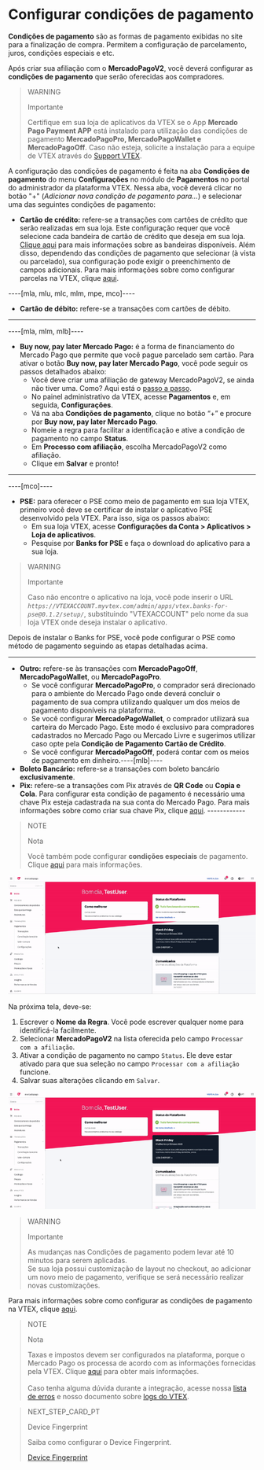# Configurar condições de pagamento

**Condições de pagamento** são as formas de pagamento exibidas no site para a finalização de compra. Permitem a configuração de parcelamento, juros, condições especiais e etc.

Após criar sua afiliação com o **MercadoPagoV2**, você deverá configurar as **condições de pagamento** que serão oferecidas aos compradores.

> WARNING
>
> Importante
>
> Certifique em sua loja de aplicativos da VTEX se o App **Mercado Pago Payment APP** está instalado para utilização das condições de pagamento **MercadoPagoPro, MercadoPagoWallet e MercadoPagoOff**. Caso não esteja, solicite a instalação para a equipe de VTEX através do [Support VTEX](https://help.vtex.com/pt/support).

A configuração das condições de pagamento é feita na aba **Condições de pagamento** do menu **Configurações** no módulo de **Pagamentos** no portal do administrador da plataforma VTEX.  Nessa aba, você deverá clicar no botão  "+" (*Adicionar nova condição de pagamento para...*) e selecionar uma das seguintes condições de pagamento:

* **Cartão de crédito:** refere-se a transações com cartões de crédito que serão realizadas em sua loja. Este configuração requer que você selecione cada bandeira de cartão de crédito que deseja em sua loja. [Clique aqui](/developers/pt/docs/vtex/payment-methods) para mais informações sobre as bandeiras disponíveis. Além disso, dependendo das condições de pagamento que selecionar (à vista ou parcelado), sua configuração pode exigir o preenchimento de campos adicionais. Para mais informações sobre como configurar parcelas na VTEX, clique [aqui](https://help.vtex.com/pt/tutorial/condicoes-de-pagamento--tutorials_455#parcelado-sem-juros).

----[mla, mlu, mlc, mlm, mpe, mco]----
* **Cartão de débito:** refere-se a transações com cartões de débito.
------------
----[mla, mlm, mlb]----
* **Buy now, pay later Mercado Pago:** é a forma de financiamento do Mercado Pago que permite que você pague parcelado sem cartão. Para ativar o botão **Buy now, pay later Mercado Pago**, você pode seguir os passos detalhados abaixo:
  * Você deve criar uma afiliação de gateway MercadoPagoV2, se ainda não tiver uma. Como? Aqui está o [passo a passo](/developers/pt/docs/vtex/gateway-affiliations).
  * No painel administrativo da VTEX, acesse **Pagamentos** e, em seguida, **Configurações**.
  * Vá na aba **Condições de pagamento**, clique no botão “+” e procure por **Buy now, pay later Mercado Pago**.
  * Nomeie a regra para facilitar a identificação e ative a condição de pagamento no campo **Status**.
  * Em **Processo com afiliação**, escolha MercadoPagoV2 como afiliação.
  * Clique em **Salvar** e pronto!

------------
----[mco]----
* **PSE:** para oferecer o PSE como meio de pagamento em sua loja VTEX, primeiro você deve se certificar de instalar o aplicativo PSE desenvolvido pela VTEX. Para isso, siga os passos abaixo:
  * Em sua loja VTEX, acesse **Configurações da Conta > Aplicativos > Loja de aplicativos**.
  * Pesquise por **Banks for PSE** e faça o download do aplicativo para a sua loja.

> WARNING
>
> Importante
>
> Caso não encontre o aplicativo na loja, você pode inserir o URL *`https://VTEXACCOUNT.myvtex.com/admin/apps/vtex.banks-for-pse@0.1.2/setup/`*, substituindo "VTEXACCOUNT" pelo nome da sua loja VTEX onde deseja instalar o aplicativo.

Depois de instalar o Banks for PSE, você pode configurar o PSE como método de pagamento seguindo as etapas detalhadas acima.

------------
* **Outro:** refere-se às transações com **MercadoPagoOff**, **MercadoPagoWallet**, ou **MercadoPagoPro**.
  * Se você configurar **MercadoPagoPro**, o comprador será direcionado para o ambiente do Mercado Pago onde deverá concluir o pagamento de sua compra utilizando qualquer um dos meios de pagamento disponíveis na plataforma.
  * Se você configurar **MercadoPagoWallet**, o comprador utilizará sua carteira do Mercado Pago. Este modo é exclusivo para compradores cadastrados no Mercado Pago ou Mercado Livre e sugerimos utilizar caso opte pela **Condição de Pagamento Cartão de Crédito**.
  * Se você configurar **MercadoPagoOff**, poderá contar com os meios de pagamento em dinheiro.----[mlb]----
* **Boleto Bancário:** refere-se a transações com boleto bancário **exclusivamente**.
* **Pix:** refere-se a transações com Pix através de **QR Code** ou **Copia e Cola**. Para configurar esta condição de pagamento é necessário uma chave Pix esteja cadastrada na sua conta do Mercado Pago. Para mais informações sobre como criar sua chave Pix, clique [aqui](https://www.mercadopago[FAKER][URL][DOMAIN]/stop/pix?url=https%3A%2F%2Fwww.mercadopago.com.br%2Fadmin-pix-keys%2Fmy-keys&authentication_mode=required). ------------

> NOTE
>
> Nota
> 
> Você também pode configurar **condições especiais** de pagamento. Clique [aqui](https://help.vtex.com/pt/tutorial/condicoes-especiais--tutorials_456?&utm_source=admin) para mais informações.

![Configurar condições de pagamento](/images/vtex/paymentconditions-imagenv2-pt.gif)

Na próxima tela, deve-se:

1. Escrever o **Nome da Regra**.  Você pode escrever qualquer nome para identificá-la facilmente.
2. Selecionar **MercadoPagoV2** na lista oferecida pelo campo `Processar com a afiliação`.
3. Ativar a condição de pagamento no campo `Status`. Ele deve estar ativado para que sua seleção no campo `Processar com a afiliação` funcione.
4. Salvar suas alterações clicando em `Salvar`.

![Configurar condições de pagamento com cartão de crédito](/images/vtex/paymentconditions-cc-imagenv2-pt.gif)

> WARNING
>
> Importante
> 
> As mudanças nas Condições de pagamento podem levar até 10 minutos para serem aplicadas.
> <br>
> Se sua loja possui customização de layout no checkout, ao adicionar um novo meio de pagamento, verifique se será necessário realizar novas customizações.

Para mais informações sobre como configurar as condições de pagamento na VTEX, clique [aqui](https://help.vtex.com/pt/tutorial/condicoes-de-pagamento--tutorials_455).

> NOTE
>
> Nota
> 
> Taxas e impostos devem ser configurados na plataforma, porque o Mercado Pago os processa de acordo com as informações fornecidas pela VTEX. Clique [aqui](https://help.vtex.com/pt/tutorial/creando-la-tasaimpuesto/) para obter mais informações.
> <br>
> <br>
> Caso tenha alguma dúvida durante a integração, acesse nossa [lista de erros](https://www.mercadopago[FAKER][URL][DOMAIN]/developers/pt/guides/plugins/unofficial/vtex/common-errors) e nosso documento sobre [logs do VTEX](https://www.mercadopago[FAKER][URL][DOMAIN]/developers/pt/guides/vtex/logs).

> NEXT_STEP_CARD_PT
>
> Device Fingerprint
>
> Saiba como configurar o Device Fingerprint.
>
> [Device Fingerprint](https://www.mercadopago[FAKER][URL][DOMAIN]/developers/pt/guides/vtex/device-fingerprint)
